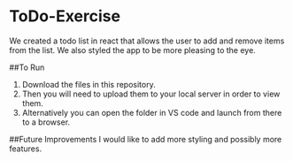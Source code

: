# ToDo-Exercise
We created a todo list in react that allows the user to add and remove items from the list.  We also styled the app to be more pleasing to the eye.

##To Run
1. Download the files in this repository.
2. Then you will need to upload them to your local server in order to view them.
3. Alternatively you can open the folder in VS code and launch from there to a browser.

##Future Improvements
I would like to add more styling and possibly more features.
